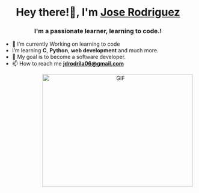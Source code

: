 <h1 align="center">Hey there!👋, I'm <a href="https://100rabhcsmc.github.io/Me.io/" target="blank">
Jose Rodriguez</a></h1>

<h3 align="center">I'm a passionate learner, learning to code.!</h3>

- 🌱 I’m currently Working on learning to code
- I’m learning **C**, **Python**, **web development** and much more.  
- 🎯 My goal is to become a software developer.
- 📫 How to reach me **jdrodrila06@gmail.com**

 
<a target="_blank" align="center">
  <img align="right" top="500" height="300" width="400" alt="GIF" src="https://media.giphy.com/media/SWoSkN6DxTszqIKEqv/giphy.gif">
</a>
